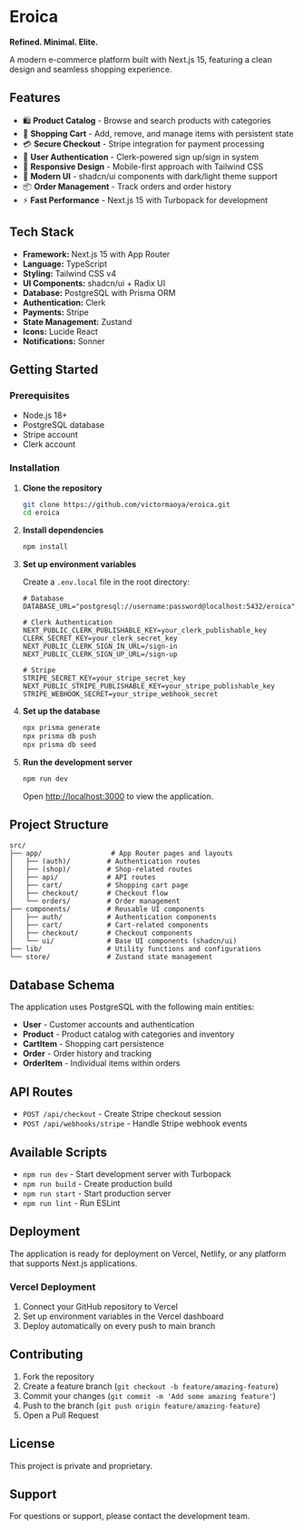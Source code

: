 # Eroica

**Refined. Minimal. Elite.**

A modern e-commerce platform built with Next.js 15, featuring a clean design and seamless shopping experience.

## Features

- 🛍️ **Product Catalog** - Browse and search products with categories
- 🛒 **Shopping Cart** - Add, remove, and manage items with persistent state
- 💳 **Secure Checkout** - Stripe integration for payment processing
- 👤 **User Authentication** - Clerk-powered sign up/sign in system
- 📱 **Responsive Design** - Mobile-first approach with Tailwind CSS
- 🎨 **Modern UI** - shadcn/ui components with dark/light theme support
- 📦 **Order Management** - Track orders and order history
- ⚡ **Fast Performance** - Next.js 15 with Turbopack for development

## Tech Stack

- **Framework:** Next.js 15 with App Router
- **Language:** TypeScript
- **Styling:** Tailwind CSS v4
- **UI Components:** shadcn/ui + Radix UI
- **Database:** PostgreSQL with Prisma ORM
- **Authentication:** Clerk
- **Payments:** Stripe
- **State Management:** Zustand
- **Icons:** Lucide React
- **Notifications:** Sonner

## Getting Started

### Prerequisites

- Node.js 18+
- PostgreSQL database
- Stripe account
- Clerk account

### Installation

1. **Clone the repository**

   ```bash
   git clone https://github.com/victormaoya/eroica.git
   cd eroica
   ```

2. **Install dependencies**

   ```bash
   npm install
   ```

3. **Set up environment variables**

   Create a `.env.local` file in the root directory:

   ```env
   # Database
   DATABASE_URL="postgresql://username:password@localhost:5432/eroica"

   # Clerk Authentication
   NEXT_PUBLIC_CLERK_PUBLISHABLE_KEY=your_clerk_publishable_key
   CLERK_SECRET_KEY=your_clerk_secret_key
   NEXT_PUBLIC_CLERK_SIGN_IN_URL=/sign-in
   NEXT_PUBLIC_CLERK_SIGN_UP_URL=/sign-up

   # Stripe
   STRIPE_SECRET_KEY=your_stripe_secret_key
   NEXT_PUBLIC_STRIPE_PUBLISHABLE_KEY=your_stripe_publishable_key
   STRIPE_WEBHOOK_SECRET=your_stripe_webhook_secret
   ```

4. **Set up the database**

   ```bash
   npx prisma generate
   npx prisma db push
   npx prisma db seed
   ```

5. **Run the development server**

   ```bash
   npm run dev
   ```

   Open [http://localhost:3000](http://localhost:3000) to view the application.

## Project Structure

```
src/
├── app/                 # App Router pages and layouts
│   ├── (auth)/         # Authentication routes
│   ├── (shop)/         # Shop-related routes
│   ├── api/            # API routes
│   ├── cart/           # Shopping cart page
│   ├── checkout/       # Checkout flow
│   └── orders/         # Order management
├── components/         # Reusable UI components
│   ├── auth/           # Authentication components
│   ├── cart/           # Cart-related components
│   ├── checkout/       # Checkout components
│   └── ui/             # Base UI components (shadcn/ui)
├── lib/                # Utility functions and configurations
└── store/              # Zustand state management
```

## Database Schema

The application uses PostgreSQL with the following main entities:

- **User** - Customer accounts and authentication
- **Product** - Product catalog with categories and inventory
- **CartItem** - Shopping cart persistence
- **Order** - Order history and tracking
- **OrderItem** - Individual items within orders

## API Routes

- `POST /api/checkout` - Create Stripe checkout session
- `POST /api/webhooks/stripe` - Handle Stripe webhook events

## Available Scripts

- `npm run dev` - Start development server with Turbopack
- `npm run build` - Create production build
- `npm run start` - Start production server
- `npm run lint` - Run ESLint

## Deployment

The application is ready for deployment on Vercel, Netlify, or any platform that supports Next.js applications.

### Vercel Deployment

1. Connect your GitHub repository to Vercel
2. Set up environment variables in the Vercel dashboard
3. Deploy automatically on every push to main branch

## Contributing

1. Fork the repository
2. Create a feature branch (`git checkout -b feature/amazing-feature`)
3. Commit your changes (`git commit -m 'Add some amazing feature'`)
4. Push to the branch (`git push origin feature/amazing-feature`)
5. Open a Pull Request

## License

This project is private and proprietary.

## Support

For questions or support, please contact the development team.
